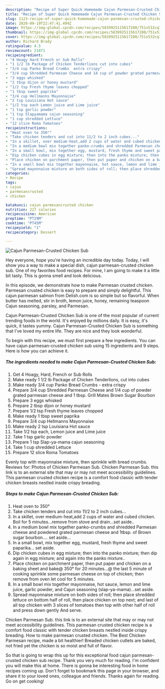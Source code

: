 ```yaml
---
description: "Recipe of Super Quick Homemade Cajun Parmesan-Crusted Chicken Sub"
title: "Recipe of Super Quick Homemade Cajun Parmesan-Crusted Chicken Sub"
slug: 1123-recipe-of-super-quick-homemade-cajun-parmesan-crusted-chicken-sub
date: 2020-09-19T22:47:41.494Z
image: https://img-global.cpcdn.com/recipes/5839925115617280/751x532cq70/cajun-parmesan-crusted-chicken-sub-recipe-main-photo.jpg
thumbnail: https://img-global.cpcdn.com/recipes/5839925115617280/751x532cq70/cajun-parmesan-crusted-chicken-sub-recipe-main-photo.jpg
cover: https://img-global.cpcdn.com/recipes/5839925115617280/751x532cq70/cajun-parmesan-crusted-chicken-sub-recipe-main-photo.jpg
author: Richard Brady
ratingvalue: 4.5
reviewcount: 21871
recipeingredient:
- "4 Hoagy Hard French or Sub Rolls"
- "1 1/2 lb Package of Chicken Tenderlions cut into cubes"
- "3/4 cup Panko Bread Crumbs  extra crispy"
- "3/4 cup Shredded Parmesan Cheese and 14 cup of powder grated parmesan cheese and 1 tbsp Grill Mates Brown Sugar Bourbon"
- "3 eggs whisked"
- "2 tbsp dijon or honey mustard"
- "1/2 tsp Fresh thyme leaves chopped"
- "1 tbsp sweet paprika"
- "3/4 cup Hellmanns Mayonnaise"
- "2 tsp Louisiana Hot sauce"
- "1/2 tsp each Lemon juice and Lime juice"
- "1 tsp garlic powder"
- "1 tsp Slapyamama cajun seasoning"
- "1 cup shredded Lettuce"
- "12 slice Roma Tomatoes"
recipeinstructions:
- "Heat oven to 350°"
- "Take chicken tenders and cut into 11/2 to 2 inch cubes..."
- "In a skillet, over medium-heat,add 2 cups of water and cubed chicken. Boil for 5 minutes...remove from stove and drain...set aside.."
- "In a medium bowl mix together panko-crumbs and shredded Parmesan cheese and powdered grated parmesan cheese and 1tbsp. of Brown sugar bourbon.... set aside..."
- "In a small bowl, mix together egg, mustard, fresh thyme and sweet paparika... set aside."
- "Dip chicken cubes in egg mixture; then into the panko mixture; then dip again in egg mixture; and again into the panko mixture.."
- "Place chicken on parchment paper, then put paper and chicken on a baking sheet and bake@ 350° for 20 minutes...@ the last 5 minute of cooking sprinkle some parmesan cheese on top of chicken; then remove from oven let cool for 5 minutes."
- "In a small bowl mix together mayonnaise, hot sauce, lemon and lime juice, garlic powder, and Cajun seasoning (slap-ya-mama)...set aside."
- "Spread mayonnaise mixture on both sides of roll; then place shredded lettuce on bottom half of roll, then place chicken on top next; and last of all top chicken with 3 slices of tomatoes then top with other half of roll and press down gently And serve."
categories:
- Recipe
tags:
- cajun
- parmesancrusted
- chicken

katakunci: cajun parmesancrusted chicken 
nutrition: 227 calories
recipecuisine: American
preptime: "PT29M"
cooktime: "PT45M"
recipeyield: "1"
recipecategory: Dessert

---
```



![Cajun Parmesan-Crusted Chicken Sub](https://img-global.cpcdn.com/recipes/5839925115617280/751x532cq70/cajun-parmesan-crusted-chicken-sub-recipe-main-photo.jpg)

Hey everyone, hope you're having an incredible day today. Today, I will show you a way to make a special dish, cajun parmesan-crusted chicken sub. One of my favorites food recipes. For mine, I am going to make it a little bit tasty. This is gonna smell and look delicious.

In this episode, we demonstrate how to make Parmesan crusted chicken. Parmesan crusted chicken is easy to prepare and simply delightful. This cajun parmesan salmon from Delish.com is so simple but so flavorful. When butter has melted, stir in broth, lemon juice, honey, remaining teaspoon Cajun seasoning, parsley, and Parmesan.

Cajun Parmesan-Crusted Chicken Sub is one of the most popular of current trending foods in the world. It's enjoyed by millions daily. It is easy, it's quick, it tastes yummy. Cajun Parmesan-Crusted Chicken Sub is something that I've loved my entire life. They are nice and they look wonderful.


To begin with this recipe, we must first prepare a few ingredients. You can have cajun parmesan-crusted chicken sub using 15 ingredients and 9 steps. Here is how you can achieve it.

<!--inarticleads1-->

##### The ingredients needed to make Cajun Parmesan-Crusted Chicken Sub:

1. Get 4 Hoagy, Hard, French or Sub Rolls
1. Make ready 1 1/2 lb Package of Chicken Tenderlions, cut into cubes
1. Make ready 3/4 cup Panko Bread Crumbs - extra crispy
1. Prepare 3/4 cup Shredded Parmesan Cheese and 1/4 cup of powder grated parmesan cheese and 1 tbsp. Grill Mates Brown Sugar Bourbon
1. Prepare 3 eggs whisked
1. Prepare 2 tbsp dijon or honey mustard
1. Prepare 1/2 tsp Fresh thyme leaves chopped
1. Make ready 1 tbsp sweet paprika
1. Prepare 3/4 cup Hellmanns Mayonnaise
1. Make ready 2 tsp Louisiana Hot sauce
1. Take 1/2 tsp each, Lemon juice and Lime juice
1. Take 1 tsp garlic powder
1. Prepare 1 tsp Slap-ya-mama cajun seasoning
1. Take 1 cup shredded Lettuce
1. Prepare 12 slice Roma Tomatoes


Evenly top with mayonnaise mixture, then sprinkle with bread crumbs. Reviews for: Photos of Chicken Parmesan Sub. Chicken Parmesan Sub. this link is to an external site that may or may not meet accessibility guidelines. This parmesan crusted chicken recipe is a comfort food classic with tender chicken breasts nestled inside crispy breading. 

<!--inarticleads2-->

##### Steps to make Cajun Parmesan-Crusted Chicken Sub:

1. Heat oven to 350°
1. Take chicken tenders and cut into 11/2 to 2 inch cubes...
1. In a skillet, over medium-heat,add 2 cups of water and cubed chicken. Boil for 5 minutes...remove from stove and drain...set aside..
1. In a medium bowl mix together panko-crumbs and shredded Parmesan cheese and powdered grated parmesan cheese and 1tbsp. of Brown sugar bourbon.... set aside...
1. In a small bowl, mix together egg, mustard, fresh thyme and sweet paparika... set aside.
1. Dip chicken cubes in egg mixture; then into the panko mixture; then dip again in egg mixture; and again into the panko mixture..
1. Place chicken on parchment paper, then put paper and chicken on a baking sheet and bake@ 350° for 20 minutes...@ the last 5 minute of cooking sprinkle some parmesan cheese on top of chicken; then remove from oven let cool for 5 minutes.
1. In a small bowl mix together mayonnaise, hot sauce, lemon and lime juice, garlic powder, and Cajun seasoning (slap-ya-mama)...set aside.
1. Spread mayonnaise mixture on both sides of roll; then place shredded lettuce on bottom half of roll, then place chicken on top next; and last of all top chicken with 3 slices of tomatoes then top with other half of roll and press down gently And serve.


Chicken Parmesan Sub. this link is to an external site that may or may not meet accessibility guidelines. This parmesan crusted chicken recipe is a comfort food classic with tender chicken breasts nestled inside crispy breading. How to make parmesan crusted chicken. The Best Chicken Parmesan recipe, made a bit healthier! Breaded chicken cutlets are baked, not fried yet the chicken is so moist and full of flavor. 

So that is going to wrap this up for this exceptional food cajun parmesan-crusted chicken sub recipe. Thank you very much for reading. I'm confident you will make this at home. There is gonna be interesting food in home recipes coming up. Don't forget to bookmark this page in your browser, and share it to your loved ones, colleague and friends. Thanks again for reading. Go on get cooking!
